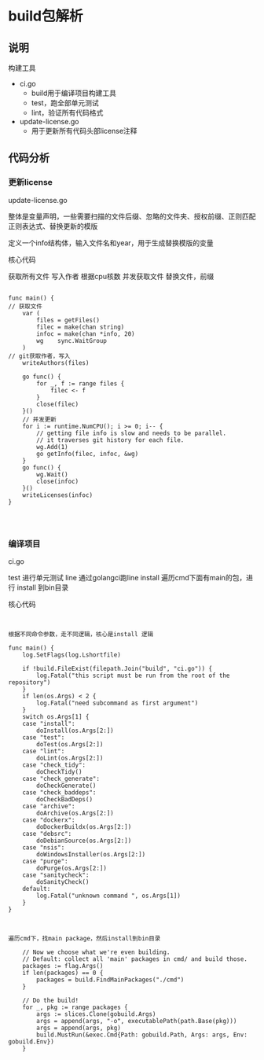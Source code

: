 # build包解析


## 说明

构建工具
- ci.go
  - build用于编译项目构建工具
  - test，跑全部单元测试
  - lint，验证所有代码格式
- update-license.go
  - 用于更新所有代码头部license注释



## 代码分析


### 更新license
update-license.go

整体是变量声明，一些需要扫描的文件后缀、忽略的文件夹、授权前缀、正则匹配正则表达式、替换更新的模版

定义一个info结构体，输入文件名和year，用于生成替换模版的变量

核心代码

获取所有文件
写入作者
根据cpu核数
并发获取文件
替换文件，前缀





```

func main() {
// 获取文件
	var (
		files = getFiles()
		filec = make(chan string)
		infoc = make(chan *info, 20)
		wg    sync.WaitGroup
	)
// git获取作者，写入
	writeAuthors(files)

	go func() {
		for _, f := range files {
			filec <- f
		}
		close(filec)
	}()
	// 并发更新
	for i := runtime.NumCPU(); i >= 0; i-- {
		// getting file info is slow and needs to be parallel.
		// it traverses git history for each file.
		wg.Add(1)
		go getInfo(filec, infoc, &wg)
	}
	go func() {
		wg.Wait()
		close(infoc)
	}()
	writeLicenses(infoc)
}




```


### 编译项目


ci.go 

test 进行单元测试
line 通过golangci跑line
install 遍历cmd下面有main的包，进行 install 到bin目录

核心代码 

```


根据不同命令参数，走不同逻辑，核心是install 逻辑

func main() {
	log.SetFlags(log.Lshortfile)

	if !build.FileExist(filepath.Join("build", "ci.go")) {
		log.Fatal("this script must be run from the root of the repository")
	}
	if len(os.Args) < 2 {
		log.Fatal("need subcommand as first argument")
	}
	switch os.Args[1] {
	case "install":
		doInstall(os.Args[2:])
	case "test":
		doTest(os.Args[2:])
	case "lint":
		doLint(os.Args[2:])
	case "check_tidy":
		doCheckTidy()
	case "check_generate":
		doCheckGenerate()
	case "check_baddeps":
		doCheckBadDeps()
	case "archive":
		doArchive(os.Args[2:])
	case "dockerx":
		doDockerBuildx(os.Args[2:])
	case "debsrc":
		doDebianSource(os.Args[2:])
	case "nsis":
		doWindowsInstaller(os.Args[2:])
	case "purge":
		doPurge(os.Args[2:])
	case "sanitycheck":
		doSanityCheck()
	default:
		log.Fatal("unknown command ", os.Args[1])
	}
}



遍历cmd下，找main package，然后install到bin目录

	// Now we choose what we're even building.
	// Default: collect all 'main' packages in cmd/ and build those.
	packages := flag.Args()
	if len(packages) == 0 {
		packages = build.FindMainPackages("./cmd")
	}

	// Do the build!
	for _, pkg := range packages {
		args := slices.Clone(gobuild.Args)
		args = append(args, "-o", executablePath(path.Base(pkg)))
		args = append(args, pkg)
		build.MustRun(&exec.Cmd{Path: gobuild.Path, Args: args, Env: gobuild.Env})
	}



```

